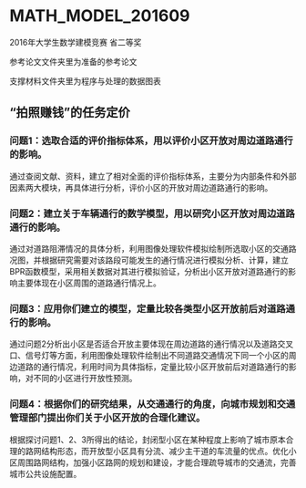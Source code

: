 # MATH_MODEL_201609

2016年大学生数学建模竞赛 省二等奖
 
参考论文文件夹里为准备的参考论文
  
支撑材料文件夹里为程序与处理的数据图表

## “拍照赚钱”的任务定价
### 问题1：选取合适的评价指标体系，用以评价小区开放对周边道路通行的影响。
通过查阅文献、资料，建立了相对全面的评价指标体系，主要分为内部条件和外部因素两大模块，再具体进行分析，评价小区的开放对周边道路通行的影响。
### 问题2：建立关于车辆通行的数学模型，用以研究小区开放对周边道路通行的影响。
通过对道路阻滞情况的具体分析，利用图像处理软件模拟绘制所选取小区的交通路况图，并根据研究需要对该路段可能发生的通行情况进行模拟分析、计算，建立BPR函数模型，采用相关数据对其进行模拟验证，分析出小区开放对道路通行的影响主要体现在小区周围的道路通行情况上。
### 问题3：应用你们建立的模型，定量比较各类型小区开放前后对道路通行的影响。
通过问题2分析出小区是否适合开放主要体现在周边道路的通行情况以及道路交叉口、信号灯等方面，利用图像处理软件绘制出不同道路交通情况下同一个小区的周边道路的通行情况，利用时间为具体指标，定量比较小区开放前后对道路通行的影响，对不同的小区进行开放性预测。
### 问题4：根据你们的研究结果，从交通通行的角度，向城市规划和交通管理部门提出你们关于小区开放的合理化建议。
根据探讨问题1、2、3所得出的结论，封闭型小区在某种程度上影响了城市原本合理的路网结构形态，而开放型小区具有分流、减少主干道的车流量的优点。优化小区周围路网结构，加强小区路网的规划和建设，才能合理疏导城市的交通流，完善城市公共设施配置。